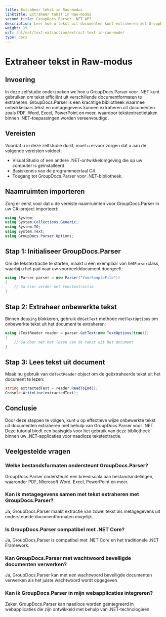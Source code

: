 ```yaml
---
title: Extraheer tekst in Raw-modus
linktitle: Extraheer tekst in Raw-modus
second_title: GroupDocs.Parser .NET API
description: Leer hoe u tekst uit documenten kunt extraheren met GroupDocs.Parser voor .NET. Eenvoudige, efficiënte en naadloze tekstextractie binnen uw .NET-applicaties.
weight: 19
url: /nl/net/text-extraction/extract-text-in-raw-mode/
type: docs
---
```

# Extraheer tekst in Raw-modus

## Invoering
In deze zelfstudie onderzoeken we hoe u GroupDocs.Parser voor .NET kunt gebruiken om tekst efficiënt uit verschillende documentformaten te extraheren. GroupDocs.Parser is een krachtige bibliotheek waarmee ontwikkelaars tekst en metagegevens kunnen extraheren uit documenten zoals PDF, Word, Excel, PowerPoint en meer, waardoor tekstextractietaken binnen .NET-toepassingen worden vereenvoudigd.
## Vereisten
Voordat u in deze zelfstudie duikt, moet u ervoor zorgen dat u aan de volgende vereisten voldoet:
- Visual Studio of een andere .NET-ontwikkelomgeving die op uw computer is geïnstalleerd.
- Basiskennis van de programmeertaal C#.
- Toegang tot GroupDocs.Parser voor .NET-bibliotheek.

## Naamruimten importeren
Zorg er eerst voor dat u de vereiste naamruimten voor GroupDocs.Parser in uw C#-project importeert:
```csharp
using System;
using System.Collections.Generic;
using System.IO;
using System.Text;
using GroupDocs.Parser.Options;
```
## Stap 1: Initialiseer GroupDocs.Parser
 Om de tekstextractie te starten, maakt u een exemplaar van het`Parser`class, waarbij u het pad naar uw voorbeelddocument doorgeeft:
```csharp
using (Parser parser = new Parser("YourSampleFile"))
{
    // Ga hier verder met tekstextractie
}
```
## Stap 2: Extraheer onbewerkte tekst
 Binnen de`using` blokkeren, gebruik de`GetText` methode met`TextOptions` om onbewerkte tekst uit het document te extraheren:
```csharp
using (TextReader reader = parser.GetText(new TextOptions(true)))
{
    // Ga door met het lezen van de tekst uit het document
}
```
## Stap 3: Lees tekst uit document
 Maak nu gebruik van de`TextReader` object om de geëxtraheerde tekst uit het document te lezen:
```csharp
string extractedText = reader.ReadToEnd();
Console.WriteLine(extractedText);
```

## Conclusie
Door deze stappen te volgen, kunt u op effectieve wijze onbewerkte tekst uit documenten extraheren met behulp van GroupDocs.Parser voor .NET. Deze tutorial biedt een basisgids voor het gebruik van deze bibliotheek binnen uw .NET-applicaties voor naadloze tekstextractie.

## Veelgestelde vragen
### Welke bestandsformaten ondersteunt GroupDocs.Parser?
GroupDocs.Parser ondersteunt een breed scala aan bestandsindelingen, waaronder PDF, Microsoft Word, Excel, PowerPoint en meer.
### Kan ik metagegevens samen met tekst extraheren met GroupDocs.Parser?
Ja, GroupDocs.Parser maakt extractie van zowel tekst als metagegevens uit ondersteunde documentformaten mogelijk.
### Is GroupDocs.Parser compatibel met .NET Core?
Ja, GroupDocs.Parser is compatibel met .NET Core en het traditionele .NET Framework.
### Kan GroupDocs.Parser met wachtwoord beveiligde documenten verwerken?
Ja, GroupDocs.Parser kan met een wachtwoord beveiligde documenten verwerken als het juiste wachtwoord wordt opgegeven.
### Kan ik GroupDocs.Parser in mijn webapplicaties integreren?
Zeker, GroupDocs.Parser kan naadloos worden geïntegreerd in webapplicaties die zijn ontwikkeld met behulp van .NET-technologieën.